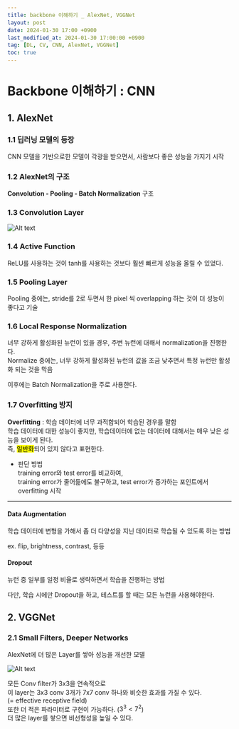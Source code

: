```yaml
---
title: backbone 이해하기 _ AlexNet, VGGNet
layout: post
date: 2024-01-30 17:00 +0900
last_modified_at: 2024-01-30 17:00:00 +0900
tag: [DL, CV, CNN, AlexNet, VGGNet]
toc: true
---
```


# Backbone 이해하기 : CNN

## 1. AlexNet

### 1.1 딥러닝 모델의 등장

CNN 모델을 기반으로한 모델이 각광을 받으면서, 사람보다 좋은 성능을 가지기 시작

### 1.2 AlexNet의 구조

**Convolution - Pooling - Batch Normalization** 구조


### 1.3 Convolution Layer

![Alt text](\..\img\CV3.png)

### 1.4 Active Function

ReLU를 사용하는 것이 tanh를 사용하는 것보다 훨씬 빠르게 성능을 올릴 수 있었다.

### 1.5 Pooling Layer

Pooling 중에는, stride를 2로 두면서 한 pixel 씩 overlapping 하는 것이 더 성능이 좋다고 기술

### 1.6 Local Response Normalization

너무 강하게 활성화된 뉴런이 있을 경우, 주변 뉴런에 대해서 normalization을 진행한다.<br>
Normalize 중에는, 너무 강하게 활성화된 뉴런의 값을 조금 낮추면서 특정 뉴런만 활성화 되는 것을 막음

이후에는 Batch Normalization을 주로 사용한다.

### 1.7 Overfitting 방지

**Overfitting** : 학습 데이터에 너무 과적합되어 학습된 경우를 말함<br>
학습 데이터에 대한 성능이 좋지만, 학습데이터에 없는 데이터에 대해서는 매우 낮은 성능을 보이게 된다.<br>
즉, <mark>일반화</mark>되어 있지 않다고 표현한다.

- 판단 방법<br>
training error와 test error를 비교하여,<br>
training error가 줄어듦에도 불구하고, test error가 증가하는 포인트에서 overfitting 시작

---

#### Data Augmentation

학습 데이터에 변형을 가해서 좀 더 다양성을 지닌 데이터로 학습될 수 있도록 하는 방법

ex. flip, brightness, contrast, 등등

#### Dropout

뉴런 중 일부를 일정 비율로 생략하면서 학습을 진행하는 방법

다만, 학습 시에만 Dropout을 하고, 테스트를 할 때는 모든 뉴런을 사용해야한다.

## 2. VGGNet

### 2.1 Small Filters, Deeper Networks

AlexNet에 더 많은 Layer를 쌓아 성능을 개선한 모델

![Alt text](\..\img\CV4.png)

모든 Conv filter가 3x3을 연속적으로<br>
이 layer는 3x3 conv 3개가 7x7 conv 하나와 비슷한 효과를 가질 수 있다.<br>
(= effective receptive field)<br>
또한 더 적은 파라미터로 구현이 가능하다. ($3^3 < 7^2$)<br>
더 많은 layer를 쌓으면 비선형성을 높일 수 있다.